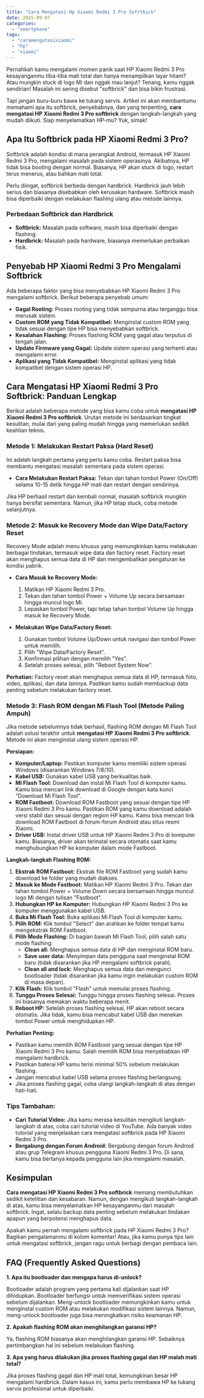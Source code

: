 ```yaml
---
title: "Cara Mengatasi Hp Xiaomi Redmi 3 Pro Sofrtbick"
date: 2025-09-07
categories: 
  - "smartphone"
tags: 
  - "caramengatasixiaomi"
  - "hp"
  - "xiaomi"
---
```


Pernahkah kamu mengalami momen panik saat HP Xiaomi Redmi 3 Pro kesayanganmu tiba-tiba mati total dan hanya menampilkan layar hitam? Atau mungkin stuck di logo Mi dan nggak mau lanjut? Tenang, kamu nggak sendirian! Masalah ini sering disebut "softbrick" dan bisa bikin frustrasi.

Tapi jangan buru-buru bawa ke tukang servis. Artikel ini akan membantumu memahami apa itu softbrick, penyebabnya, dan yang terpenting, **cara mengatasi HP Xiaomi Redmi 3 Pro softbrick** dengan langkah-langkah yang mudah diikuti. Siap menyelamatkan HP-mu? Yuk, simak!

## Apa Itu Softbrick pada HP Xiaomi Redmi 3 Pro?

Softbrick adalah kondisi di mana perangkat Android, termasuk HP Xiaomi Redmi 3 Pro, mengalami masalah pada sistem operasinya. Akibatnya, HP tidak bisa booting dengan normal. Biasanya, HP akan stuck di logo, restart terus menerus, atau bahkan mati total.

Perlu diingat, softbrick berbeda dengan hardbrick. Hardbrick jauh lebih serius dan biasanya disebabkan oleh kerusakan hardware. Softbrick masih bisa diperbaiki dengan melakukan flashing ulang atau metode lainnya.

### Perbedaan Softbrick dan Hardbrick

- **Softbrick:** Masalah pada software, masih bisa diperbaiki dengan flashing.
- **Hardbrick:** Masalah pada hardware, biasanya memerlukan perbaikan fisik.

## Penyebab HP Xiaomi Redmi 3 Pro Mengalami Softbrick

Ada beberapa faktor yang bisa menyebabkan HP Xiaomi Redmi 3 Pro mengalami softbrick. Berikut beberapa penyebab umum:

- **Gagal Rooting:** Proses rooting yang tidak sempurna atau terganggu bisa merusak sistem.
- **Custom ROM yang Tidak Kompatibel:** Menginstal custom ROM yang tidak sesuai dengan tipe HP bisa menyebabkan softbrick.
- **Kesalahan Flashing:** Proses flashing ROM yang gagal atau terputus di tengah jalan.
- **Update Firmware yang Gagal:** Update sistem operasi yang terhenti atau mengalami error.
- **Aplikasi yang Tidak Kompatibel:** Menginstal aplikasi yang tidak kompatibel dengan sistem operasi HP.

## Cara Mengatasi HP Xiaomi Redmi 3 Pro Softbrick: Panduan Lengkap

Berikut adalah beberapa metode yang bisa kamu coba untuk **mengatasi HP Xiaomi Redmi 3 Pro softbrick**. Urutan metode ini berdasarkan tingkat kesulitan, mulai dari yang paling mudah hingga yang memerlukan sedikit keahlian teknis.

### Metode 1: Melakukan Restart Paksa (Hard Reset)

Ini adalah langkah pertama yang perlu kamu coba. Restart paksa bisa membantu mengatasi masalah sementara pada sistem operasi.

- **Cara Melakukan Restart Paksa:** Tekan dan tahan tombol Power (On/Off) selama 10-15 detik hingga HP mati dan restart dengan sendirinya.

Jika HP berhasil restart dan kembali normal, masalah softbrick mungkin hanya bersifat sementara. Namun, jika HP tetap stuck, coba metode selanjutnya.

### Metode 2: Masuk ke Recovery Mode dan Wipe Data/Factory Reset

Recovery Mode adalah menu khusus yang memungkinkan kamu melakukan berbagai tindakan, termasuk wipe data dan factory reset. Factory reset akan menghapus semua data di HP dan mengembalikan pengaturan ke kondisi pabrik.

- **Cara Masuk ke Recovery Mode:**
    
    1. Matikan HP Xiaomi Redmi 3 Pro.
    2. Tekan dan tahan tombol Power + Volume Up secara bersamaan hingga muncul logo Mi.
    3. Lepaskan tombol Power, tapi tetap tahan tombol Volume Up hingga masuk ke Recovery Mode.
- **Melakukan Wipe Data/Factory Reset:**
    
    1. Gunakan tombol Volume Up/Down untuk navigasi dan tombol Power untuk memilih.
    2. Pilih "Wipe Data/Factory Reset".
    3. Konfirmasi pilihan dengan memilih "Yes".
    4. Setelah proses selesai, pilih "Reboot System Now".

**Perhatian:** Factory reset akan menghapus semua data di HP, termasuk foto, video, aplikasi, dan data lainnya. Pastikan kamu sudah membackup data penting sebelum melakukan factory reset.

### Metode 3: Flash ROM dengan Mi Flash Tool (Metode Paling Ampuh)

Jika metode sebelumnya tidak berhasil, flashing ROM dengan Mi Flash Tool adalah solusi terakhir untuk **mengatasi HP Xiaomi Redmi 3 Pro softbrick**. Metode ini akan menginstal ulang sistem operasi HP.

**Persiapan:**

- **Komputer/Laptop:** Pastikan komputer kamu memiliki sistem operasi Windows (disarankan Windows 7/8/10).
- **Kabel USB:** Gunakan kabel USB yang berkualitas baik.
- **Mi Flash Tool:** Download dan instal Mi Flash Tool di komputer kamu. Kamu bisa mencari link download di Google dengan kata kunci "Download Mi Flash Tool".
- **ROM Fastboot:** Download ROM Fastboot yang sesuai dengan tipe HP Xiaomi Redmi 3 Pro kamu. Pastikan ROM yang kamu download adalah versi stabil dan sesuai dengan region HP kamu. Kamu bisa mencari link download ROM Fastboot di forum-forum Android atau situs resmi Xiaomi.
- **Driver USB:** Instal driver USB untuk HP Xiaomi Redmi 3 Pro di komputer kamu. Biasanya, driver akan terinstal secara otomatis saat kamu menghubungkan HP ke komputer dalam mode Fastboot.

**Langkah-langkah Flashing ROM:**

1. **Ekstrak ROM Fastboot:** Ekstrak file ROM Fastboot yang sudah kamu download ke folder yang mudah diakses.
2. **Masuk ke Mode Fastboot:** Matikan HP Xiaomi Redmi 3 Pro. Tekan dan tahan tombol Power + Volume Down secara bersamaan hingga muncul logo Mi dengan tulisan "Fastboot".
3. **Hubungkan HP ke Komputer:** Hubungkan HP Xiaomi Redmi 3 Pro ke komputer menggunakan kabel USB.
4. **Buka Mi Flash Tool:** Buka aplikasi Mi Flash Tool di komputer kamu.
5. **Pilih ROM:** Klik tombol "Select" dan arahkan ke folder tempat kamu mengekstrak ROM Fastboot.
6. **Pilih Mode Flashing:** Di bagian bawah Mi Flash Tool, pilih salah satu mode flashing:
    - **Clean all:** Menghapus semua data di HP dan menginstal ROM baru.
    - **Save user data:** Menyimpan data pengguna saat menginstal ROM baru (tidak disarankan jika HP mengalami softbrick parah).
    - **Clean all and lock:** Menghapus semua data dan mengunci bootloader (tidak disarankan jika kamu ingin melakukan custom ROM di masa depan).
7. **Klik Flash:** Klik tombol "Flash" untuk memulai proses flashing.
8. **Tunggu Proses Selesai:** Tunggu hingga proses flashing selesai. Proses ini biasanya memakan waktu beberapa menit.
9. **Reboot HP:** Setelah proses flashing selesai, HP akan reboot secara otomatis. Jika tidak, kamu bisa mencabut kabel USB dan menekan tombol Power untuk menghidupkan HP.

**Perhatian Penting:**

- Pastikan kamu memilih ROM Fastboot yang sesuai dengan tipe HP Xiaomi Redmi 3 Pro kamu. Salah memilih ROM bisa menyebabkan HP mengalami hardbrick.
- Pastikan baterai HP kamu terisi minimal 50% sebelum melakukan flashing.
- Jangan mencabut kabel USB selama proses flashing berlangsung.
- Jika proses flashing gagal, coba ulangi langkah-langkah di atas dengan hati-hati.

### Tips Tambahan:

- **Cari Tutorial Video:** Jika kamu merasa kesulitan mengikuti langkah-langkah di atas, coba cari tutorial video di YouTube. Ada banyak video tutorial yang menjelaskan cara mengatasi softbrick pada HP Xiaomi Redmi 3 Pro.
- **Bergabung dengan Forum Android:** Bergabung dengan forum Android atau grup Telegram khusus pengguna Xiaomi Redmi 3 Pro. Di sana, kamu bisa bertanya kepada pengguna lain jika mengalami masalah.

## Kesimpulan

**Cara mengatasi HP Xiaomi Redmi 3 Pro softbrick** memang membutuhkan sedikit ketelitian dan kesabaran. Namun, dengan mengikuti langkah-langkah di atas, kamu bisa menyelamatkan HP kesayanganmu dari masalah softbrick. Ingat, selalu backup data penting sebelum melakukan tindakan apapun yang berpotensi menghapus data.

Apakah kamu pernah mengalami softbrick pada HP Xiaomi Redmi 3 Pro? Bagikan pengalamanmu di kolom komentar! Atau, jika kamu punya tips lain untuk mengatasi softbrick, jangan ragu untuk berbagi dengan pembaca lain.

## FAQ (Frequently Asked Questions)

**1\. Apa itu bootloader dan mengapa harus di-unlock?**

Bootloader adalah program yang pertama kali dijalankan saat HP dihidupkan. Bootloader berfungsi untuk memverifikasi sistem operasi sebelum dijalankan. Meng-unlock bootloader memungkinkan kamu untuk menginstal custom ROM atau melakukan modifikasi sistem lainnya. Namun, meng-unlock bootloader juga bisa meningkatkan risiko keamanan HP.

**2\. Apakah flashing ROM akan menghilangkan garansi HP?**

Ya, flashing ROM biasanya akan menghilangkan garansi HP. Sebaiknya pertimbangkan hal ini sebelum melakukan flashing.

**3\. Apa yang harus dilakukan jika proses flashing gagal dan HP malah mati total?**

Jika proses flashing gagal dan HP mati total, kemungkinan besar HP mengalami hardbrick. Dalam kasus ini, kamu perlu membawa HP ke tukang servis profesional untuk diperbaiki.
